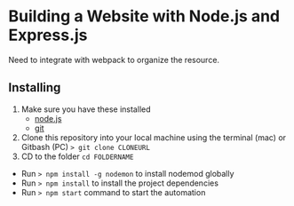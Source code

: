 # Building a Website with Node.js and Express.js
Need to integrate with webpack to organize the resource.

## Installing
1. Make sure you have these installed
	- [node.js](http://nodejs.org/)
	- [git](http://git-scm.com/)
2. Clone this repository into your local machine using the terminal (mac) or Gitbash (PC) `> git clone CLONEURL`
3. CD to the folder `cd FOLDERNAME`
* Run `> npm install -g nodemon` to install nodemod globally
* Run `> npm install` to install the project dependencies
* Run `> npm start` command to start the automation

